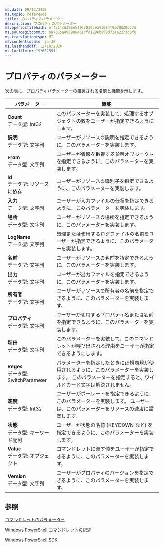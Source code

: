 ```yaml
---
ms.date: 09/13/2016
ms.topic: reference
title: プロパティのパラメーター
description: プロパティのパラメーター
ms.openlocfilehash: eff51fcd395e5f9570193ea91684f9e70030bc7d
ms.sourcegitcommit: ba7315a496986451cfc1296b659d73ea2373d3f0
ms.translationtype: MT
ms.contentlocale: ja-JP
ms.lasthandoff: 12/10/2020
ms.locfileid: "92652591"
---
```

# <a name="property-parameters"></a>プロパティのパラメーター

次の表に、プロパティパラメーターの推奨される名前と機能を示します。

|パラメーター|機能|
|---|---|
|**Count**<br>データ型: Int32|このパラメーターを実装して、処理するオブジェクトの数をユーザーが指定できるようにします。|
|**説明**<br>データ型: 文字列|ユーザーがリソースの説明を指定できるように、このパラメーターを実装します。|
|**From**<br>データ型: 文字列|ユーザーが情報を取得する参照オブジェクトを指定できるように、このパラメーターを実装します。|
|**Id**<br>データ型: リソースに依存|ユーザーがリソースの識別子を指定できるように、このパラメーターを実装します。|
|**入力**<br>データ型: 文字列|ユーザーが入力ファイルの仕様を指定できるように、このパラメーターを実装します。|
|**場所**<br>データ型: 文字列|ユーザーがリソースの場所を指定できるように、このパラメーターを実装します。|
|**LogName**<br>データ型: 文字列|処理または使用するログファイルの名前をユーザーが指定できるように、このパラメーターを実装します。|
|**名前**<br>データ型: 文字列|ユーザーがリソースの名前を指定できるように、このパラメーターを実装します。|
|**出力**<br>データ型: 文字列|ユーザーが出力ファイルを指定できるように、このパラメーターを実装します。|
|**所有者**<br>データ型: 文字列|ユーザーがリソースの所有者の名前を指定できるように、このパラメーターを実装します。|
|**プロパティ**<br>データ型: 文字列|ユーザーが使用するプロパティ名または名前を指定できるように、このパラメーターを実装します。|
|**理由**<br>データ型: 文字列|このパラメーターを実装して、このコマンドレットが呼び出される理由をユーザーが指定できるようにします。|
|**Regex**<br>データ型: SwitchParameter|パラメーターを指定したときに正規表現が使用されるように、このパラメーターを実装します。 このパラメーターを指定すると、ワイルドカード文字は解決されません。|
|**速度**<br>データ型: Int32|ユーザーがボーレートを指定できるように、このパラメーターを実装します。 ユーザーは、このパラメーターをリソースの速度に設定します。|
|**状態**<br>データ型: キーワード配列|ユーザーが状態の名前 (KEYDOWN など) を指定できるように、このパラメーターを実装します。|
|**Value**<br>データ型: オブジェクト|コマンドレットに渡す値をユーザーが指定できるように、このパラメーターを実装します。|
|**Version**<br>データ型: 文字列|ユーザーがプロパティのバージョンを指定できるように、このパラメーターを実装します。|

## <a name="see-also"></a>参照

[コマンドレットのパラメーター](./cmdlet-parameters.md)

[Windows PowerShell コマンドレットの記述](./writing-a-windows-powershell-cmdlet.md)

[Windows PowerShell SDK](../windows-powershell-reference.md)
